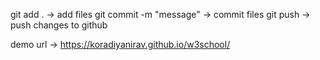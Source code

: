 git add .                   -> add files
git commit -m "message"     -> commit files
git push                    -> push changes to github

demo url                    -> https://koradiyanirav.github.io/w3school/